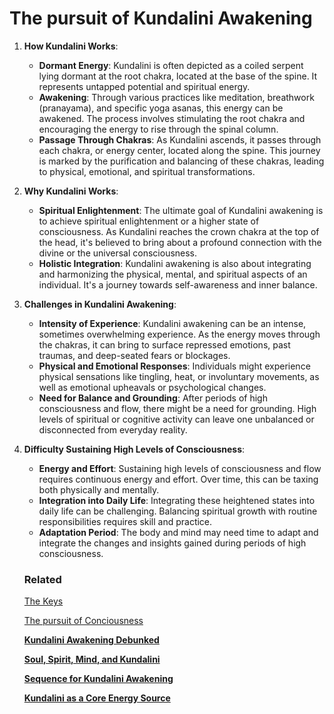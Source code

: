 # The pursuit of Kundalini Awakening

1. **How Kundalini Works**:
    - **Dormant Energy**: Kundalini is often depicted as a coiled serpent lying dormant at the root chakra, located at the base of the spine. It represents untapped potential and spiritual energy.
    - **Awakening**: Through various practices like meditation, breathwork (pranayama), and specific yoga asanas, this energy can be awakened. The process involves stimulating the root chakra and encouraging the energy to rise through the spinal column.
    - **Passage Through Chakras**: As Kundalini ascends, it passes through each chakra, or energy center, located along the spine. This journey is marked by the purification and balancing of these chakras, leading to physical, emotional, and spiritual transformations.
2. **Why Kundalini Works**:
    - **Spiritual Enlightenment**: The ultimate goal of Kundalini awakening is to achieve spiritual enlightenment or a higher state of consciousness. As Kundalini reaches the crown chakra at the top of the head, it's believed to bring about a profound connection with the divine or the universal consciousness.
    - **Holistic Integration**: Kundalini awakening is also about integrating and harmonizing the physical, mental, and spiritual aspects of an individual. It's a journey towards self-awareness and inner balance.
3. **Challenges in Kundalini Awakening**:
    - **Intensity of Experience**: Kundalini awakening can be an intense, sometimes overwhelming experience. As the energy moves through the chakras, it can bring to surface repressed emotions, past traumas, and deep-seated fears or blockages.
    - **Physical and Emotional Responses**: Individuals might experience physical sensations like tingling, heat, or involuntary movements, as well as emotional upheavals or psychological changes.
    - **Need for Balance and Grounding**: After periods of high consciousness and flow, there might be a need for grounding. High levels of spiritual or cognitive activity can leave one unbalanced or disconnected from everyday reality.
4. **Difficulty Sustaining High Levels of Consciousness**:
    - **Energy and Effort**: Sustaining high levels of consciousness and flow requires continuous energy and effort. Over time, this can be taxing both physically and mentally.
    - **Integration into Daily Life**: Integrating these heightened states into daily life can be challenging. Balancing spiritual growth with routine responsibilities requires skill and practice.
    - **Adaptation Period**: The body and mind may need time to adapt and integrate the changes and insights gained during periods of high consciousness.
    
    ### Related
    
    [The Keys](The%20Keys%20225dc9fb4b1b420d80d877f05faa7c94.md) 
    
    [The pursuit of Conciousness](The%20pursuit%20of%20Conciousness%20fded141f24854d27b3945b6338ab6b3a.md) 
    
    [**Kundalini Awakening Debunked**](Kundalini%20Awakening%20Debunked%20baa97cc361b049c1a5563ec46da49963.md)
    
    [**Soul, Spirit, Mind, and Kundalini**](Soul,%20Spirit,%20Mind,%20and%20Kundalini%2022829440926a4ef18234c0ca04dc777c.md)
    
    [**Sequence for Kundalini Awakening**](Sequence%20for%20Kundalini%20Awakening%207df5fb24a4cb4897b7e13f6816ad4422.md)
    
    [**Kundalini as a Core Energy Source**](Kundalini%20as%20a%20Core%20Energy%20Source%20d514a9fa09654c76b170590dea92ca22.md)